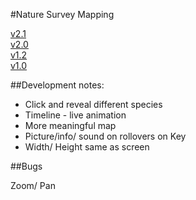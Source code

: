 #Nature Survey Mapping

[v2.1](https://nimuse2.github.io/nimuse2.maps.dev//map_v2.1/)  
[v2.0](https://nimuse2.github.io/nimuse2.maps.dev//map_v2.0/)  
[v1.2](https://nimuse2.github.io/nimuse2.maps.dev//map_v1.2/)  
[v1.0](https://nimuse2.github.io/nimuse2.maps.dev//map_v1.0/)

##Development notes:

- Click and reveal different species
- Timeline - live animation
- More meaningful map
- Picture/info/ sound on rollovers on Key
- Width/ Height same as screen

##Bugs

Zoom/ Pan
